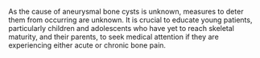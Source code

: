 As the cause of aneurysmal bone cysts is unknown, measures to deter them from occurring are unknown. It is crucial to educate young patients, particularly children and adolescents who have yet to reach skeletal maturity, and their parents, to seek medical attention if they are experiencing either acute or chronic bone pain.
